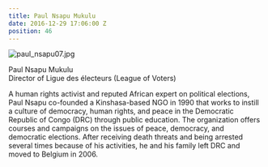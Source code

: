 ```yaml
---
title: Paul Nsapu Mukulu
date: 2016-12-29 17:06:00 Z
position: 46
---
```


![paul_nsapu07.jpg](/uploads/paul_nsapu07.jpg)

Paul Nsapu Mukulu <br> Director of  Ligue des électeurs (League of Voters)

A human rights activist and reputed African expert on political elections, Paul Nsapu co-founded a Kinshasa-based NGO in 1990 that works to instill a culture of democracy, human rights, and peace in the Democratic Republic of Congo (DRC) through public education. The organization offers courses and campaigns on the issues of peace, democracy, and democratic elections. After receiving death threats and being arrested several times because of his activities, he and his family left DRC and moved to Belgium in 2006.

